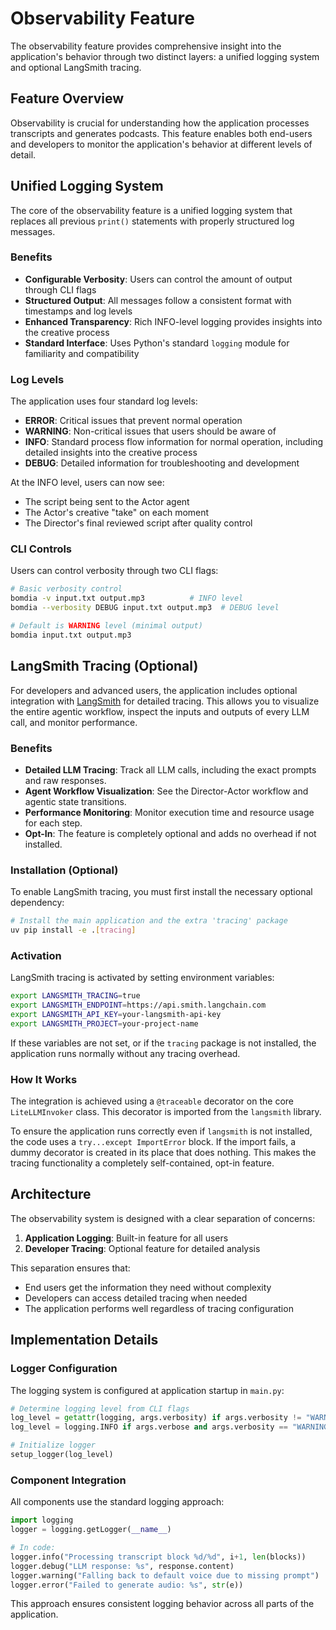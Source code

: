 # Observability Feature

The observability feature provides comprehensive insight into the application's behavior through two distinct layers: a unified logging system and optional LangSmith tracing.

## Feature Overview

Observability is crucial for understanding how the application processes transcripts and generates podcasts. This feature enables both end-users and developers to monitor the application's behavior at different levels of detail.

## Unified Logging System

The core of the observability feature is a unified logging system that replaces all previous `print()` statements with properly structured log messages.

### Benefits

- **Configurable Verbosity**: Users can control the amount of output through CLI flags
- **Structured Output**: All messages follow a consistent format with timestamps and log levels
- **Enhanced Transparency**: Rich INFO-level logging provides insights into the creative process
- **Standard Interface**: Uses Python's standard `logging` module for familiarity and compatibility

### Log Levels

The application uses four standard log levels:

- **ERROR**: Critical issues that prevent normal operation
- **WARNING**: Non-critical issues that users should be aware of
- **INFO**: Standard process flow information for normal operation, including detailed insights into the creative process
- **DEBUG**: Detailed information for troubleshooting and development

At the INFO level, users can now see:
- The script being sent to the Actor agent
- The Actor's creative "take" on each moment
- The Director's final reviewed script after quality control

### CLI Controls

Users can control verbosity through two CLI flags:

```bash
# Basic verbosity control
bomdia -v input.txt output.mp3          # INFO level
bomdia --verbosity DEBUG input.txt output.mp3  # DEBUG level

# Default is WARNING level (minimal output)
bomdia input.txt output.mp3
```

## LangSmith Tracing (Optional)

For developers and advanced users, the application includes optional integration with [LangSmith](https://smith.langchain.com/) for detailed tracing. This allows you to visualize the entire agentic workflow, inspect the inputs and outputs of every LLM call, and monitor performance.

### Benefits

- **Detailed LLM Tracing**: Track all LLM calls, including the exact prompts and raw responses.
- **Agent Workflow Visualization**: See the Director-Actor workflow and agentic state transitions.
- **Performance Monitoring**: Monitor execution time and resource usage for each step.
- **Opt-In**: The feature is completely optional and adds no overhead if not installed.

### Installation (Optional)

To enable LangSmith tracing, you must first install the necessary optional dependency:

```bash
# Install the main application and the extra 'tracing' package
uv pip install -e .[tracing]
````

### Activation

LangSmith tracing is activated by setting environment variables:

```bash
export LANGSMITH_TRACING=true
export LANGSMITH_ENDPOINT=https://api.smith.langchain.com
export LANGSMITH_API_KEY=your-langsmith-api-key
export LANGSMITH_PROJECT=your-project-name
```

If these variables are not set, or if the `tracing` package is not installed, the application runs normally without any tracing overhead.

### How It Works

The integration is achieved using a `@traceable` decorator on the core `LiteLLMInvoker` class. This decorator is imported from the `langsmith` library.

To ensure the application runs correctly even if `langsmith` is not installed, the code uses a `try...except ImportError` block. If the import fails, a dummy decorator is created in its place that does nothing. This makes the tracing functionality a completely self-contained, opt-in feature.

## Architecture

The observability system is designed with a clear separation of concerns:

1. **Application Logging**: Built-in feature for all users
2. **Developer Tracing**: Optional feature for detailed analysis

This separation ensures that:
- End users get the information they need without complexity
- Developers can access detailed tracing when needed
- The application performs well regardless of tracing configuration

## Implementation Details

### Logger Configuration

The logging system is configured at application startup in `main.py`:

```python
# Determine logging level from CLI flags
log_level = getattr(logging, args.verbosity) if args.verbosity != "WARNING" else logging.WARNING
log_level = logging.INFO if args.verbose and args.verbosity == "WARNING" else log_level

# Initialize logger
setup_logger(log_level)
```

### Component Integration

All components use the standard logging approach:

```python
import logging
logger = logging.getLogger(__name__)

# In code:
logger.info("Processing transcript block %d/%d", i+1, len(blocks))
logger.debug("LLM response: %s", response.content)
logger.warning("Falling back to default voice due to missing prompt")
logger.error("Failed to generate audio: %s", str(e))
```

This approach ensures consistent logging behavior across all parts of the application.

